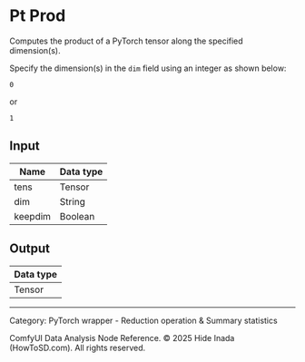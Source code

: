 # Pt Prod
Computes the product of a PyTorch tensor along the specified dimension(s).

Specify the dimension(s) in the `dim` field using an integer as shown below:
```
0
```
or
```
1
```

## Input
| Name | Data type |
|---|---|
| tens | Tensor |
| dim | String |
| keepdim | Boolean |

## Output
| Data type |
|---|
| Tensor |

<HR>
Category: PyTorch wrapper - Reduction operation & Summary statistics

ComfyUI Data Analysis Node Reference. © 2025 Hide Inada (HowToSD.com). All rights reserved.
